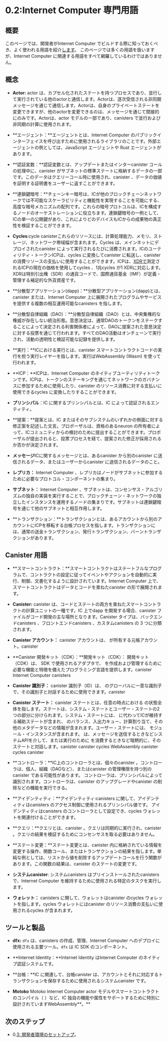 # 0.2:Internet Computer 専門用語

## 概要

このページでは、開発者がInternet Computer でビルドする際に知っておくべき、よく使われる用語を紹介[します](/docs/references/glossary.md)。 このページでは多くの用語を扱いますが、Internet Computer に関連する用語をすべて網羅しているわけではありません。

## 概念

- **Actor:** actor は、カプセル化されたステートを持つプロセスであり、並行して実行されている他のactorと通信します。Actorは、逐次受信される非同期メッセージを通じて通信します。Actorは、自身のプライベートステートを変更できますが、他のactorを変更できるのは、メッセージを通じて間接的にのみです。Actorは、actor モデルの一部であり、canisters で並行および非同期の計算に使用されます。

- **エージェント：**エージェントとは、Internet Computer のパブリックインターフェイスを呼び出すために使用されるライブラリのことです。外部エージェントの例としては、JavaScript エージェントや Rust エージェントがあります。

- **認証変数：**認証変数とは、アップデートまたはインターcanister コールの処理中に、canister がサブネットの標準ステートに格納するデータの一部です。このデータはクエリーコール時に使用され、canister 、データの価値を証明する証明書をユーザーに返すことができます。

- **連鎖鍵暗号：**チェーンキー暗号は、ICが他のブロックチェーンネットワークでは不可能なスケーラビリティと機能性を実現することを可能にする、高度な暗号メカニズムの配列です。これらの暗号プロトコルは、ICを構成するノードのオーケストレーションに役立ちます。連鎖鍵暗号の一例として、ICの単一の公開鍵があり、これによりどのデバイスもICからの成果物の真正性を検証することができます。

- **Cycles**:cycle canisterこれらのリソースには、計算処理能力、メモリ、ストレージ、ネットワーク帯域幅が含まれます。Cycles は、メインネットにデプロイされたcanister によって実行されるたびに消費されます。ICのユーティリティ・トークンICPは、cycles に変換してcanister に転送し、canister の消費リソースの支払いに使用することができます。ICPは、[XDRで](https://internetcomputer.org/docs/current/references/glossary#xdr)測定されるICPの現在の価格を使用してcycles 、1兆cycles が1 XDRに対応します。XDRは特別引出権（SDR）の通貨コードで、国際通貨基金（IMF）が定義・管理する補足的な外貨資産です。

- **分散型アプリケーション(dapp)：**分散型アプリケーション(dapp)とは、canister または、Internet Computer 上に展開されたプログラムやサービスを提供する複数の相互運用可能なcanisters を指します。

- **分散型自律組織（DAO）：**分散型自律組織（DAO）とは、中央集権的な権威が存在しない統治形態。意思決定は、通常DAOのトークンをステークすることによって決定される利害関係者によって、DAOに提案された意思決定に対する投票を通じて行われます。すべてのDAO活動はオンチェーンで実行され、活動の透明性と検証可能な記録を提供します。

- **実行：**ICにおける実行とは、canister スマートコントラクトコードの実行を担う実行レイヤーを指します。実行はWebAssembly (Wasm) を使って行われます。

- **ICP：**ICPは、Internet Computer のネイティブユーティリティトークンです。ICPは、トークンのステーキングを通じてネットワークのガバナンスに参加するために使用したり、canister のリソース消費に対する支払いに使用できるcycles に変換したりすることができます。

- **プリンシパル**：IC に関するプリンシパルとは、IC によって認証されるエンティティ。

- **提案：**提案とは、IC またはそのサブシステムのいずれかの側面に対する修正案を記述した文言。プロポーザルは、資格のあるneuron の所有者によって、ICコミュニティからの検討のために提出することができます。プロポーザルが提出されると、投票プロセスを経て、提案された修正が採用されるか否かが決定されます。

- **メッセージ**ICに関するメッセージとは、あるcanister から別のcanister に送信されるデータ、またはユーザーからcanister に送信されるデータのこと。

- **レプリカ：** Internet Computer 、レプリカはノードがサブネットに参加するために必要なプロトコル・コンポーネントの集まり。

- **サブネット：** Internet Computer 、サブネットは、コンセンサス・アルゴリズムの独自の実装を実行することで、ブロックチェーン・ネットワークの独立したインスタンスを運用するノードの集まりです。サブネットは連鎖鍵暗号を通じて他のサブネットと相互作用します。

- **トランザクション：**トランザクションとは、あるアカウントから別のアカウントにICPを移転する台帳プロセスを指します。トランザクションには、通常の送金トランザクション、発行トランザクション、バーントランザクションがあります。

## Canister 用語

- **スマートコントラクト：**スマートコントラクトはステートフルなプログラムで、コントラクトの設定に従ってイベントやアクションを自動的に実行、制御、文書化するように設計されています。Internet Computer 上で、スマートコントラクトはデータとコードを束ねたcanister の形で展開されます。

- **Canister:** canister は、コードとステートの両方を束ねたスマートコントラクトの計算ユニットの一種です。IC 上でdapp を開発する場合、canister ファイルがコード開発の主な場所となります。Canister タイプは、バックエンドcanisters 、フロントエンドcanisters 、カスタムcanisters の 3 つに分類されます。

- **Canister アカウント：** canister アカウントは、 が所有する元帳アカウント。canister

- **Canister 開発キット（CDK）：**開発キット（CDK）： 開発キット（CDK）は、 SDK で使用されるアダプタで、 を作成および管理するために必要な機能と特徴を備えたプログラミング言語を提供します。canister Internet Computer canisters

- **Canister 識別子：** canister 識別子（ID）は、 のグローバルに一意な識別子で、その識別子と対話するために使用できます。canister 

- **Canister ステート：** canister ステートとは、任意の時点における の状態全体を指します。ステートは、システム・ステートとユーザー・ステートの2つの部分に分けられます。システム・ステートには、 に代わってICが維持する補助ステートが含まれ、 のバランス、入出力キュー、計算割り当て、その他のメタデータなどの情報が含まれます。ユーザー・ステートには、 モジュール・インスタンスが含まれます。 は、メッセージを送信するときなどシステムAPIを介して、または実行のために を消費するときなど暗黙的に、その ステートと対話します。canister canister cycles WebAssembly canister cycles canister 

- **コントローラ：**IC上のコントローラとは、個々のcanister 。コントローラは、個人、組織（DAOなど）、またはcanister の管理権限を持つ別のcanister である可能性があります。 コントローラは、プリンシパルによって識別されます。コントローラは、canister のアップグレードやcanister の削除などの機能を実行できる。

- **アイデンティティ：**アイデンティティ:canisters に関して、アイデンティティはcanisters のアクセス制御に使用されるプリンシパル値です。 アイデンティティはcanisters のコントローラとして設定でき、cycles ウォレットを関連付けることができます。

- **クエリ：**クエリとは、canister 。クエリは同期的に実行され、canister 。クエリの結果を検証するためにコンセンサスを取る必要はありません。

- **ステート変更：**ステート変更とは、canister 内に格納されている情報を変更する操作、関数コール、またはトランザクションの結果を指します。単純な例としては、リストから値を削除するアップデートコールを行う関数があります。この関数の結果は、canister のステートの変更です。

- **システムcanister**: システムcanisters はプリインストールされたcanisters で、Internet Computer を維持するために使用される特定のタスクを実行します。

- **ウォレット：** canisters に関して、ウォレットはcanister のcycles ウォレットを指します。cycles ウォレットにはcanister のリソース消費の支払いに使用されるcycles が含まれます。

## ツールと製品

- **dfx:** `dfx` は、canisters の作成、管理、Internet Computer へのデプロイに使用される主要ツール。`dfx` は IC SDK のコンポーネント。

- **Internet Identity：**Internet Identity はInternet Computer のネイティブ認証システムです。

- **台帳：**IC に関連して、台帳canister は、アカウントとそれに対応するトランザクションを保存するために使用されるシステムcanister です。

- **Motoko** Motoko Internet Computer actor モデルやスマートコントラクトのコンパイル（ ）など、IC 独自の機能や属性をサポートするために特別に設計されていますWebAssembly**。**

## 次のステップ

- 0\.[3: 開発者環境のセットアップ](03-dev-env.md)。

<!---
# 0.2: Internet Computer terminology 

## Overview

This page introduces some of the most commonly used terminology that developers should be aware of when building on the Internet Computer. This page covers many terms, but does not include every single term that is related to the Internet Computer. For the full glossary of terms, please see [here.](/docs/references/glossary.md)

## Concepts 

- **Actor:** An actor is a process with an encapsulated state that communicates with other actors that are concurrently running. Actors communicate through asynchronous messages that are received sequentially. Actors can modify their own private state, but can only alter other actors indirectly through messages.  Actors are a part of the actor model, which is used by canisters for concurrent and asynchronous computation. 

- **Agent:** An agent is a library used to make calls to the Internet Computer public interface. Examples of external agents include the JavaScript and Rust agents. 

- **Certified variables:** A certified variable is a piece of data that a canister stores in the subnet's canonical state during the processing of an update or inter-canister call. This data is used when a query call is made, so that the canister can return a certificate to the user to prove the data's value. 

- **Chain-key cryptography:** Chain-key cryptography is an array of advanced cryptographic mechanisms which allow the IC to achieve scalability and functionalities that aren't possible on other blockchain networks. These cryptographic protocols help orchestrate the nodes that make up the IC. One example of chain-key cryptography is the IC's single public key, which allows any device to verify the authenticity of artifacts from the IC. 

- **Cycles**: A cycle in regards to the IC is a unit of measurement used for resources consumed by a canister. These resources include compute processing power, memory, storage, and network bandwidth. Cycles are consumed for every execution performed by a canister that has been deployed on the mainnet. The IC's utility token ICP can be converted into cycles and transferred into a canister to be used to pay for that canister's consumed resources. ICP can be converted to cycles using the current price of ICP measured in [XDR](https://internetcomputer.org/docs/current/references/glossary#xdr), where one trillion cycles corresponds to one XDR. XDR is the currency code for special drawing rights (SDR), which are supplementary foreign exchange assets defined and maintained by the International Monetary Fund (IMF).

- **Decentralized application (dapp):** A decentralized application (dapp) refers to a canister or several interoperable canisters that provide a program or service that has been deployed on the Internet Computer. 

- **Decentralized autonomous organization (DAO):** A decentralized autonomous organization (DAO) is a form of governance where there is no centralized form of authority. Decisions are made by stakeholders, usually determined by staking the DAO's token, through voting on decisions proposed to the DAO. All DAO activity is executed on-chain, providing a transparent and verifiable record of activity. 

- **Execution:** Execution in reference to the IC refers to the execution layer, which is responsible for executing canister smart contract code. Execution is done using WebAssembly (Wasm). 

- **ICP:** ICP is the native utility token of the Internet Computer. ICP can be used to participate in the network's governance through token staking, or it can be converted into cycles which can be used to pay for a canister's resource consumption. 

- **Principal:** A principal in regards to the IC is an entity that can be authenticated by the IC. 

- **Proposal:** A proposal is a statement that describes a suggested modification to an aspect of the IC or any of its subsystems. Proposals can be submitted for consideration from the IC community by eligible neuron owners. Once a proposal has been submitted, it undergoes a voting process that determines if the proposed modification will be adopted or rejected. 

- **Messages:** A message in regards to the IC is data sent from one canister to another canister, or data sent from a user to a canister. 

- **Replica:** On the Internet Computer, the replica is the collection of protocol components necessary for a node to participate in a subnet. 

- **Subnet:** On the Internet Computer, a subnet is a collection of nodes that operate an independent instance of the blockchain network by running their own implementation of the consensus algorithm. Subnets interact with other subnets through chain-key cryptography. 

- **Transaction:** A transaction refers to the ledger process of transferring ICP from one account to another. A transaction can be a regular transfer transaction, a minting transaction, or a burning transaction. 


## Canister terminology

- **Smart contracts:** Smart contracts are stateful programs that are designed to automatically execute, control, or document events and actions according to the configuration of the contract. On the Internet Computer, smart contracts are deployed in the form of a canister, which bundles together data and code. 

- **Canister:** A canister is a type of smart contract computational unit that bundle together both code and state. When developing a dapp on the IC, canister files are the primary place that code development happens. Canister types are split into three categories; backend canisters, frontend canisters, and custom canisters.

- **Canister account:** A canister account is a ledger account owned by a canister. 

- **Canister development kit (CDK):** A canister development kit (CDK) is an adapter used by the Internet Computer SDK that provides a programming language with the functionality and features necessary to create and manage canisters.

- **Canister identifier:** The canister identifier (ID) is a globally-unique identifier for a canister that can be used to interact with it.

- **Canister state:** A canister state refers to the entire state of a canister at any given point in time. The state is divided into two portions: the system state and the user state. The system state contains the auxiliary state maintained by the IC on behalf of the canister and contains information such as the balance of cycles, input and output queues, compute allocation, and other metadata. The user state contains a WebAssembly module instance. A canister interacts with its canister state either through the system API such as when sending messages, or implicitly such as when consuming cycles for execution. 

- **Controller:** A controller on the IC refers to the controller of an individual canister. A controller can be a person, organization (such as a DAO), or another canister that has administrative rights over a canister. Controllers are identified by their principal. Controllers are capable of functions such as upgrading the canister or deleting the canister. 

- **Identity:** In regards to canisters, an identity is a principal value used for access control of canisters. Identities can be set as controllers of canisters and can have cycles wallets associated with them. 

- **Query:** A query is a method used to execute operations on a canister. Queries are performed synchronously and are made to any node that hosts the canister. Consensus is not required to verify the result of the query. 

- **State change:** A state change refers to the result of any operation, function call, or transaction that changes the information stored within a canister. A simple example would be a function that makes an update call that removes a value from a list. The result of this function is a change to the canister's state. 

- **System canister:** System canisters are pre-installed canisters that perform specific tasks that are used to help maintain the Internet Computer. 

- **Wallet:** In regards to canisters, a wallet refers to the cycles wallet for a canister. The cycles wallet contains the cycles used to pay for the canister's resource consumption. 

## Tools and products 

- **dfx:** `dfx` is the primary tool used for creating, managing, and deploying canisters on the Internet Computer. `dfx` is a component of the IC SDK. 

- **Internet Identity:** Internet Identity is the Internet Computer's native authentication system. 

- **Ledger:** In reference to the IC, the ledger canister is a system canister used to store accounts and their corresponding transactions. 

- **Motoko:** Motoko is a programming language developed and designed for programming on the Internet Computer. It was designed specifically to support the IC's unique features and attributes, such as the actor model and smart contract compilation to WebAssembly. 

## Next steps

- [0.3: Developer environment setup](03-dev-env.md).

-->
